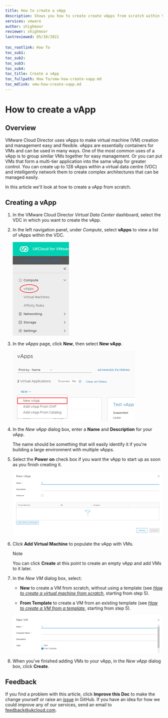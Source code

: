 ```yaml
---
title: How to create a vApp
description: Shows you how to create create vApps from scratch within VMware Cloud Director
services: vmware
author: shighmoor
reviewer: shighmoor
lastreviewed: 05/10/2021

toc_rootlink: How To
toc_sub1:
toc_sub2:
toc_sub3:
toc_sub4:
toc_title: Create a vApp
toc_fullpath: How To/vmw-how-create-vapp.md
toc_mdlink: vmw-how-create-vapp.md
---
```


# How to create a vApp

## Overview

VMware Cloud Director uses vApps to make virtual machine (VM) creation and management easy and flexible. vApps are essentially containers for VMs and can be used in many ways. One of the most common uses of a vApp is to group similar VMs together for easy management. Or you can put VMs that form a multi-tier application into the same vApp for greater control. You can create up to 128 vApps within a virtual data centre (VDC) and intelligently network them to create complex architectures that can be managed easily.

In this article we'll look at how to create a vApp from scratch.

## Creating a vApp

1. In the VMware Cloud Director *Virtual Data Center* dashboard, select the VDC in which you want to create the vApp.

2. In the left navigation panel, under *Compute*, select **vApps** to view a list of vApps within the VDC.

    ![vApps tab in VMware Cloud Director](images/vmw-vcd10.1-tab-vapps.png)

3. In the *vApps* page, click **New**, then select **New vApp**.

    ![New vApp menu option](images/vmw-vcd10.1-btn-new-vapp.png)

4. In the *New vApp* dialog box, enter a **Name** and **Description** for your vApp.

    The name should be something that will easily identify it if you're building a large environment with multiple vApps.

5. Select the **Power on** check box if you want the vApp to start up as soon as you finish creating it.

    ![New vApp dialog box](images/vmw-vcd10.1-build-vapp.png)

6. Click **Add Virtual Machine** to populate the vApp with VMs.

   > [!NOTE]
   > You can click **Create** at this point to create an empty vApp and add VMs to it later.

7. In the *New VM* dialog box, select:

    - **New** to create a VM from scratch, without using a template (see [*How to create a virtual machine from scratch*](vmw-how-create-vm-from-scratch.md), starting from step 5).

    - **From Template** to create a VM from an existing template (see [*How to create a VM from a template*](vmw-how-create-vm-from-template.md), starting from step 5).

   ![New VM dialog box](images/vmw-vcd10.1-vapp-new-vm.png)

8. When you've finished adding VMs to your vApp, in the *New vApp* dialog box, click **Create**.

## Feedback

If you find a problem with this article, click **Improve this Doc** to make the change yourself or raise an [issue](https://github.com/UKCloud/documentation/issues) in GitHub. If you have an idea for how we could improve any of our services, send an email to <feedback@ukcloud.com>.
